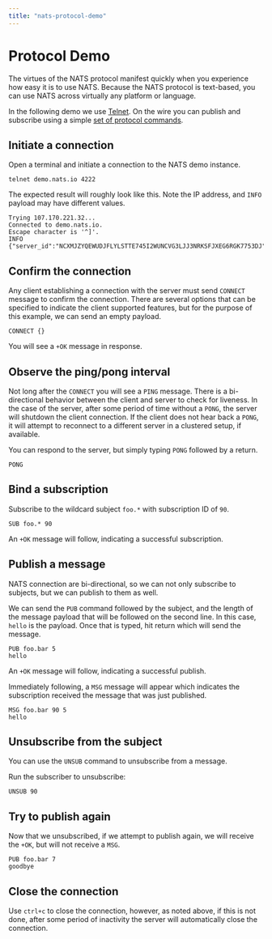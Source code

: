 ```yaml
---
title: "nats-protocol-demo"
---
```

# Protocol Demo

The virtues of the NATS protocol manifest quickly when you experience how easy it is to use NATS. Because the NATS protocol is text-based, you can use NATS across virtually any platform or language.

In the following demo we use [Telnet](https://en.wikipedia.org/wiki/Telnet). On the wire you can publish and subscribe using a simple [set of protocol commands](nats-protocol/).

## Initiate a connection

Open a terminal and initiate a connection to the NATS demo instance.

```
telnet demo.nats.io 4222
```

The expected result will roughly look like this. Note the IP address, and `INFO` payload may have different values.

```
Trying 107.170.221.32...
Connected to demo.nats.io.
Escape character is '^]'.
INFO {"server_id":"NCXMJZYQEWUDJFLYLSTTE745I2WUNCVG3LJJ3NRKSFJXEG6RGK7753DJ","version":"2.0.0","proto":1,"go":"go1.11.10","host":"0.0.0.0","port":4222,"max_payload":1048576,"client_id":5089}
```

## Confirm the connection

Any client establishing a connection with the server must send `CONNECT` message to confirm the connection. There are several options that can be specified to indicate the client supported features, but for the purpose of this example, we can send an empty payload.

```
CONNECT {}
```

You will see a `+OK` message in response.

## Observe the ping/pong interval

Not long after the `CONNECT` you will see a `PING` message. There is a bi-directional behavior between the client and server to check for liveness. In the case of the server, after some period of time without a `PONG`, the server will shutdown the client connection. If the client does not hear back a `PONG`, it will attempt to reconnect to a different server in a clustered setup, if available.

You can respond to the server, but simply typing `PONG` followed by a return.

```
PONG
```

## Bind a subscription

Subscribe to the wildcard subject `foo.*` with subscription ID of `90`.

```
SUB foo.* 90
```

An `+OK` message will follow, indicating a successful subscription.

## Publish a message

NATS connection are bi-directional, so we can not only subscribe to subjects, but we can publish to them as well.

We can send the `PUB` command followed by the subject, and the length of the message payload that will be followed on the second line. In this case, `hello` is the payload. Once that is typed, hit return which will send the message.

```text
PUB foo.bar 5
hello
```

An `+OK` message will follow, indicating a successful publish.

Immediately following, a `MSG` message will appear which indicates the subscription received the message that was just published.

```text
MSG foo.bar 90 5
hello
```

## Unsubscribe from the subject

You can use the `UNSUB` command to unsubscribe from a message.

Run the subscriber to unsubscribe:

```text
UNSUB 90
```

## Try to publish again

Now that we unsubscribed, if we attempt to publish again, we will receive the `+OK`, but will not receive a `MSG`.

```text
PUB foo.bar 7
goodbye
```

## Close the connection

Use `ctrl+c` to close the connection, however, as noted above, if this is not done, after some period of inactivity the server will automatically close the connection.
